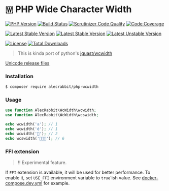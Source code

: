 # 🇼 PHP Wide Character Width

[![PHP Version](https://img.shields.io/packagist/php-v/alecrabbit/php-wcwidth.svg)](https://php.net)
[![Build Status](https://github.com/alecrabbit/php-wcwidth/workflows/build/badge.svg)](https://github.com/alecrabbit/php-wcwidth/actions)
[![Scrutinizer Code Quality](https://scrutinizer-ci.com/g/alecrabbit/php-wcwidth/badges/quality-score.png?b=master)](https://scrutinizer-ci.com/g/alecrabbit/php-wcwidth/?branch=master)
[![Code Coverage](https://scrutinizer-ci.com/g/alecrabbit/php-wcwidth/badges/coverage.png?b=master)](https://scrutinizer-ci.com/g/alecrabbit/php-wcwidth/?branch=master)

[![Latest Stable Version](https://poser.pugx.org/alecrabbit/php-wcwidth/v/stable)](https://packagist.org/packages/alecrabbit/php-wcwidth)
[![Latest Stable Version](https://img.shields.io/packagist/v/alecrabbit/php-wcwidth.svg)](https://packagist.org/packages/alecrabbit/php-wcwidth)
[![Latest Unstable Version](https://poser.pugx.org/alecrabbit/php-wcwidth/v/unstable)](https://packagist.org/packages/alecrabbit/php-wcwidth)

[![License](https://poser.pugx.org/alecrabbit/php-wcwidth/license)](https://packagist.org/packages/alecrabbit/php-wcwidth)
[![Total Downloads](https://poser.pugx.org/alecrabbit/php-wcwidth/downloads)](https://packagist.org/packages/alecrabbit/php-wcwidth)

> This is kinda port of python's [jquast/wcwidth](https://github.com/jquast/wcwidth)

[Unicode release files](src/File/versions.md)

### Installation

```bash
$ composer require alecrabbit/php-wcwidth
```

### Usage

```php
use function AlecRabbit\WcWidth\wcwidth;
use function AlecRabbit\WcWidth\wcswidth;

echo wcwidth('a'); // 1
echo wcwidth('é'); // 1
echo wcwidth('🐘'); // 2
echo wcswidth('🐘🐘🐘'); // 6
```

### FFI extension
> ‼️ Experimental feature. 

If `FFI` extension is available, it will be used for better performance. To enable it, set `USE_FFI` environment variable to `true`'ish value. See [docker-compose.dev.yml](docker-compose.dev.yml) for example.

